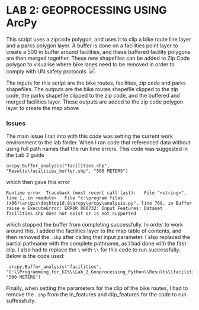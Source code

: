 # LAB 2: GEOPROCESSING USING ArcPy
 
This script uses a zipcode polygon, and uses it to clip a bike route line layer and a parks polygon layer. A buffer is done on a facilities point layer to create a 500 m buffer around facilities, and these buffered facility polygons are then merged together. These new shapefiles can be added to Zip Code polygon to visualise where bike lanes need to be removed in order to comply with UN safety protocols. 
![](https://github.com/IDCE-MSGIS/lab-2-geoprocessing-using-arcpy-annabebbington/blob/master/Lab2.jpg)

The inputs for this script are the bike routes, facilities, zip code and parks shapefiles. The outputs are the bike routes shapefile clipped to the zip code, the parks shapefile clipped to the zip code, and the buffered and merged facilities layer. These outputs are added to the zip code polygon layer to create the map above 

### Issues 

The main issue I ran into with this code was setting the current work environment to the lab folder. When I ran code that referenced data without using full path names that the run time errors. This code was suggested in the Lab 2 guide
``` 
arcpy.Buffer_analysis("facilities.shp", "Results\facilities_buffer.shp", "500 METERS")
```
which then gave this error 
```
Runtime error  Traceback (most recent call last):   File "<string>", line 1, in <module>   File "c:\program files (x86)\arcgis\desktop10.8\arcpy\arcpy\analysis.py", line 768, in Buffer raise e ExecuteError: ERROR 000732: Input Features: Dataset facilities.shp does not exist or is not supported
```
which stopped the buffer from completing successfully. In order to work around this, I added the facilities layer to the map table of contents, and then removed the `.shp` after calling that input parameter. I also replaced the partial pathname with the complete pathname, as I had done with the first clip. I also had to replace the `\` with `\\` for this code to run successfully. Below is the code used:
```
 arcpy.Buffer_analysis("facilities", "C:\\Programming_for_GIS\\Lab_2_Geoprocessing_Python\\Results\\facilities_buffer.shp", "500 METERS")
```
 Finally, when setting the parameters for the clip of the bike routes, I had to remove the `.shp` from the in_features and clip_features for the code to run suffessfully.

